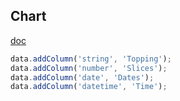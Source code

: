 Chart
-

[doc](https://developers.google.com/chart/interactive/docs/)

````js
data.addColumn('string', 'Topping');
data.addColumn('number', 'Slices');
data.addColumn('date', 'Dates');
data.addColumn('datetime', 'Time');
````
